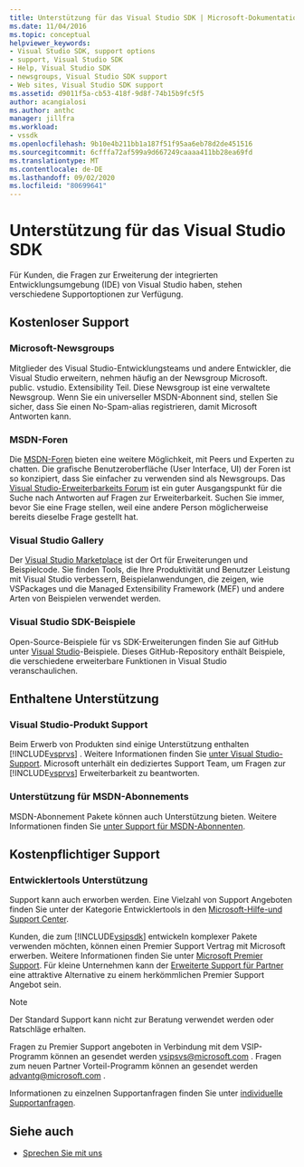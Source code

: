 ```yaml
---
title: Unterstützung für das Visual Studio SDK | Microsoft-Dokumentation
ms.date: 11/04/2016
ms.topic: conceptual
helpviewer_keywords:
- Visual Studio SDK, support options
- support, Visual Studio SDK
- Help, Visual Studio SDK
- newsgroups, Visual Studio SDK support
- Web sites, Visual Studio SDK support
ms.assetid: d9011f5a-cb53-418f-9d8f-74b15b9fc5f5
author: acangialosi
ms.author: anthc
manager: jillfra
ms.workload:
- vssdk
ms.openlocfilehash: 9b10e4b211bb1a187f51f95aa6eb78d2de451516
ms.sourcegitcommit: 6cfffa72af599a9d667249caaaa411bb28ea69fd
ms.translationtype: MT
ms.contentlocale: de-DE
ms.lasthandoff: 09/02/2020
ms.locfileid: "80699641"
---
```

# <a name="support-for-the-visual-studio-sdk"></a>Unterstützung für das Visual Studio SDK
Für Kunden, die Fragen zur Erweiterung der integrierten Entwicklungsumgebung (IDE) von Visual Studio haben, stehen verschiedene Supportoptionen zur Verfügung.

## <a name="free-support"></a>Kostenloser Support

### <a name="microsoft-newsgroups"></a>Microsoft-Newsgroups
 Mitglieder des Visual Studio-Entwicklungsteams und andere Entwickler, die Visual Studio erweitern, nehmen häufig an der Newsgroup Microsoft. public. vstudio. Extensibility Teil. Diese Newsgroup ist eine verwaltete Newsgroup. Wenn Sie ein universeller MSDN-Abonnent sind, stellen Sie sicher, dass Sie einen No-Spam-alias registrieren, damit Microsoft Antworten kann.

### <a name="msdn-forums"></a>MSDN-Foren
 Die [MSDN-Foren](https://social.msdn.microsoft.com/Forums/en-US/home) bieten eine weitere Möglichkeit, mit Peers und Experten zu chatten. Die grafische Benutzeroberfläche (User Interface, UI) der Foren ist so konzipiert, dass Sie einfacher zu verwenden sind als Newsgroups. Das [Visual Studio-Erweiterbarkeits Forum](/azure/devops/integrate/index?view=azure-devops&viewFallbackFrom=vsts) ist ein guter Ausgangspunkt für die Suche nach Antworten auf Fragen zur Erweiterbarkeit. Suchen Sie immer, bevor Sie eine Frage stellen, weil eine andere Person möglicherweise bereits dieselbe Frage gestellt hat.

### <a name="visual-studio-gallery"></a>Visual Studio Gallery
 Der [Visual Studio Marketplace](https://marketplace.visualstudio.com/) ist der Ort für Erweiterungen und Beispielcode. Sie finden Tools, die Ihre Produktivität und Benutzer Leistung mit Visual Studio verbessern, Beispielanwendungen, die zeigen, wie VSPackages und die Managed Extensibility Framework (MEF) und andere Arten von Beispielen verwendet werden.

### <a name="visual-studio-sdk-samples"></a>Visual Studio SDK-Beispiele

Open-Source-Beispiele für vs SDK-Erweiterungen finden Sie auf GitHub unter [Visual Studio](https://github.com/Microsoft/VSSDK-Extensibility-Samples)-Beispiele. Dieses GitHub-Repository enthält Beispiele, die verschiedene erweiterbare Funktionen in Visual Studio veranschaulichen.

## <a name="included-support"></a>Enthaltene Unterstützung

### <a name="visual-studio-product-support"></a>Visual Studio-Produkt Support
 Beim Erwerb von Produkten sind einige Unterstützung enthalten [!INCLUDE[vsprvs](../code-quality/includes/vsprvs_md.md)] . Weitere Informationen finden Sie [unter Visual Studio-Support](https://msdn.microsoft.com/vstudio/cc136615.aspx). Microsoft unterhält ein dediziertes Support Team, um Fragen zur [!INCLUDE[vsprvs](../code-quality/includes/vsprvs_md.md)] Erweiterbarkeit zu beantworten.

### <a name="msdn-subscription-support"></a>Unterstützung für MSDN-Abonnements
 MSDN-Abonnement Pakete können auch Unterstützung bieten. Weitere Informationen finden Sie [unter Support für MSDN-Abonnenten](https://msdn.microsoft.com/subscriptions/aa718661.aspx).

## <a name="paid-support"></a>Kostenpflichtiger Support

### <a name="developer-tools-support"></a>Entwicklertools Unterstützung

Support kann auch erworben werden. Eine Vielzahl von Support Angeboten finden Sie unter der Kategorie Entwicklertools in den [Microsoft-Hilfe-und Support Center](https://support.microsoft.com/supportforbusiness/productselection?fltadd=sps-business-1&sapId=4fd4947b-15ea-ce01-080f-97f2ca3c76e8).

Kunden, die zum [!INCLUDE[vsipsdk](../extensibility/includes/vsipsdk_md.md)] entwickeln komplexer Pakete verwenden möchten, können einen Premier Support Vertrag mit Microsoft erwerben. Weitere Informationen finden Sie unter [Microsoft Premier Support](https://support.microsoft.com/premier). Für kleine Unternehmen kann der [Erweiterte Support für Partner](https://partner.microsoft.com/support/advanced-cloud-support) eine attraktive Alternative zu einem herkömmlichen Premier Support Angebot sein.

> [!NOTE]
> Der Standard Support kann nicht zur Beratung verwendet werden oder Ratschläge erhalten.

Fragen zu Premier Support angeboten in Verbindung mit dem VSIP-Programm können an gesendet werden [vsipsvs@microsoft.com](mailto:vsipsvs@microsoft.com) . Fragen zum neuen Partner Vorteil-Programm können an gesendet werden [advantg@microsoft.com](mailto:advantg@microsoft.com) .

Informationen zu einzelnen Supportanfragen finden Sie unter [individuelle Supportanfragen](https://support.microsoft.com/supportforbusiness/productselection).

## <a name="see-also"></a>Siehe auch

- [Sprechen Sie mit uns](../ide/feedback-options.md)

